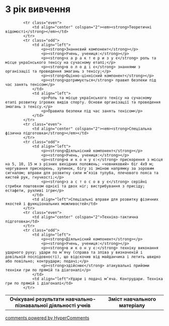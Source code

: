 <div id="hypercomments_widget" class="js-hypercomments-widget invisible"></div>

3 рік вивчення
=============================

<table>
  <body>
    <tr>
<td align="center" width="60%"><strong>Очікувані результати навчально-пізнавальної діяльності учнів</strong></td>
<td align="center" width="40%"><strong>Зміст навчального матеріалу</strong></td>
    </tr>

            <tr class="even">
                <td align="center" colspan="2"><em><strong>Теоретичні відомості</strong></em></td>
            </tr>
            <tr class="odd">
                <td align="left">
                    <p><strong>Знаннєвий компонент</strong></p>
                    <p><strong>Учень, учениця:</strong></p>
                    <p><strong>х а р а к т е р и з у є</strong> роль та місце українського тенісу на сучасному етапі;</p>
                    <p><strong>в о л о д і є</strong> знаннями з організації та проведення змагань з тенісу;</p>
                    <p><strong>Оцінно-ціннісний компонент</strong></p>
                    <p><strong>дотримується</strong> правил безпеки під час занять тенісом</p>
                </td>
                <td align="left">
                    <p>Роль та місце українського тенісу на сучасному етапі розвитку ігрових видів спорту. Основи організації та проведення змагань з тенісу.</p>
                    <p>Правила безпеки під час занять тенісом</p>
                </td>
            </tr>
            <tr class="even">
                <td align="center" colspan="2"><em><strong>Спеціальна фізична підготовка</strong></em></td>
            </tr>
            <tr class="odd">
                <td align="left">
                    <p><strong>Діяльнісний компонент</strong></p>
                    <p><strong>Учень, учениця:</strong></p>
                    <p><strong>в и к о н у є:</strong> прискорення з місця на 5, 10, 15 м з різних вихідних положень; «човниковий» біг 4x9 м; чергування прискорень, зупинок, бігу зі зміною напрямку за зоровим сигналом; вправи для розвитку сили м’язів тулуба, плечового пояса та кистей рук, гнучкості;</p>
                    <p><strong>з а с т о с о в у є</strong> серійні стрибки поштовхом однієї та двох ніг; вистрибування з присіду; естафети, рухливі ігри</p>
                </td>
                <td align="left">Спеціальні вправи для розвитку фізичних якостей і функціональних можливостей</td>
            </tr>
            <tr class="even">
                <td align="center" colspan="2">Техніко-тактична підготовка</td>
            </tr>
            <tr class="odd">
                <td align="left">
                    <p><strong>Діяльнісний компонент</strong></p>
                    <p><strong>Учень, учениця:</strong></p>
                    <p><strong>в и к о н у є:</strong> техніку виконання ударного руху; удари по м’ячу (справа та зліва у визначеній і довільній послідовності), що відскочив від майданчика і летить швидко або повільно; контрудари; подачі;</p>
                    <p><strong>здійснює</strong> атакувальні прийоми техніки гри по прямій та діагоналі</p>
                </td>
                <td align="left">Удари і подачі м’яча. Контрудари. Техніка гри по прямій і діагоналі</td>
            </tr>
  </body>
</table>

<div class="js-hypercomments-container">
    <a href="http://hypercomments.com" class="hc-link" title="comments widget">comments powered by HyperComments</a>
</div>